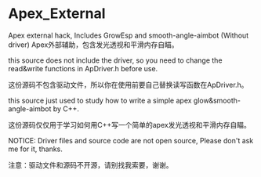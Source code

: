 # Apex_External
Apex external hack, Includes GrowEsp and smooth-angle-aimbot (Without driver)
Apex外部辅助，包含发光透视和平滑内存自瞄。

this source does not include the driver, so you need to change the read&write functions in ApDriver.h before use.

这份源码不包含驱动文件，所以你在使用前要自己替换读写函数在ApDriver.h。

this source just used to study how to write a simple apex glow&smooth-angle-aimbot by C++.

这份源码仅仅用于学习如何用C++写一个简单的apex发光透视和平滑内存自瞄。

NOTICE: Driver files and source code are not open source, Please don't ask me for it, thanks.

注意：驱动文件和源码不开源，请别找我索要，谢谢。
